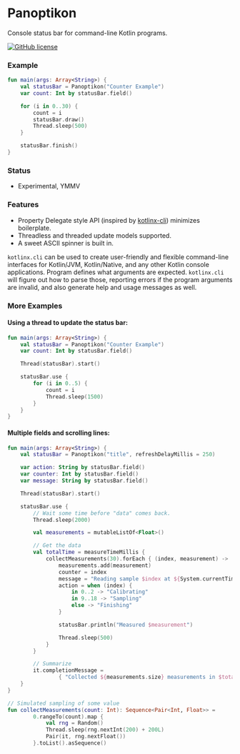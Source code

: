 # Panoptikon

Console status bar for command-line Kotlin programs.

[![GitHub license](https://img.shields.io/badge/license-Apache%20License%202.0-blue.svg?style=flat)](http://www.apache.org/licenses/LICENSE-2.0)

### Example

```kotlin
fun main(args: Array<String>) {
    val statusBar = Panoptikon("Counter Example")
    var count: Int by statusBar.field()

    for (i in 0..30) {
        count = i
        statusBar.draw()
        Thread.sleep(500)
    }    

    statusBar.finish()
}
```

### Status
* Experimental, YMMV 

### Features

* Property Delegate style API (inspired by [kotlinx-cli](https://github.com/Kotlin/kotlinx.cli)) minimizes boilerplate.
* Threadless and threaded update models supported. 
* A sweet ASCII spinner is built in.

`kotlinx.cli` can be used to create user-friendly and flexible command-line interfaces
for Kotlin/JVM, Kotlin/Native, and any other Kotlin console applications.
Program defines what arguments are expected.
`kotlinx.cli` will figure out how to parse those, reporting errors if the program arguments are invalid,
and also generate help and usage messages as well.

### More Examples

#### Using a thread to update the status bar:

```kotlin
fun main(args: Array<String>) {
    val statusBar = Panoptikon("Counter Example")
    var count: Int by statusBar.field()

    Thread(statusBar).start()

    statusBar.use {
        for (i in 0..5) {
            count = i
            Thread.sleep(1500)
        }
    }
}
```

#### Multiple fields and scrolling lines:
```kotlin
fun main(args: Array<String>) {
    val statusBar = Panoptikon("title", refreshDelayMillis = 250)

    var action: String by statusBar.field()
    var counter: Int by statusBar.field()
    var message: String by statusBar.field()

    Thread(statusBar).start()

    statusBar.use {
        // Wait some time before "data" comes back.
        Thread.sleep(2000)

        val measurements = mutableListOf<Float>()

        // Get the data
        val totalTime = measureTimeMillis {
            collectMeasurements(30).forEach { (index, measurement) ->
                measurements.add(measurement)
                counter = index
                message = "Reading sample $index at ${System.currentTimeMillis()}"
                action = when (index) {
                    in 0..2 -> "Calibrating"
                    in 9..18 -> "Sampling"
                    else -> "Finishing"
                }

                statusBar.println("Measured $measurement")

                Thread.sleep(500)
            }
        }

        // Summarize
        it.completionMessage =
                { "Collected ${measurements.size} measurements in $totalTime millis with average of ${measurements.average()}" }
    }
}

// Simulated sampling of some value
fun collectMeasurements(count: Int): Sequence<Pair<Int, Float>> =
        0.rangeTo(count).map {
            val rng = Random()
            Thread.sleep(rng.nextInt(200) + 200L)
            Pair(it, rng.nextFloat())
        }.toList().asSequence()
```

